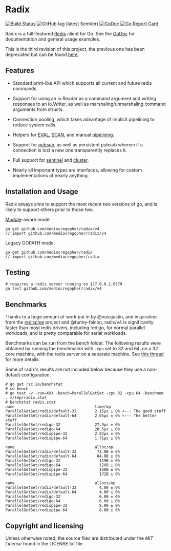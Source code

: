 # Radix

[![Build Status](https://travis-ci.org/mediocregopher/radix.svg)](https://travis-ci.org/mediocregopher/radix)
![GitHub tag (latest SemVer)](https://img.shields.io/github/tag/mediocregopher/radix.svg)
[![GoDoc](https://godoc.org/github.com/mediocregopher/radix?status.svg)][godoc]
[![Go Report Card](https://goreportcard.com/badge/github.com/mediocregopher/radix/v4)](https://goreportcard.com/report/github.com/mediocregopher/radix/v4)

Radix is a full-featured [Redis][redis] client for Go. See the [GoDoc][godoc]
for documentation and general usage examples.

This is the third revision of this project, the previous one has been deprecated
but can be found [here](https://github.com/mediocregopher/radix.v2).

## Features

* Standard print-like API which supports all current and future redis commands.

* Support for using an io.Reader as a command argument and writing responses to
  an io.Writer, as well as marshaling/unmarshaling command arguments from
  structs.

* Connection pooling, which takes advantage of implicit pipelining to reduce
  system calls.

* Helpers for [EVAL][eval], [SCAN][scan], and manual [pipelining][pipelining].

* Support for [pubsub][pubsub], as well as persistent pubsub wherein if a
  connection is lost a new one transparently replaces it.

* Full support for [sentinel][sentinel] and [cluster][cluster].

* Nearly all important types are interfaces, allowing for custom implementations
  of nearly anything.

## Installation and Usage

Radix always aims to support the most recent two versions of go, and is likely
to support others prior to those two.

[Module][module]-aware mode:

    go get github.com/mediocregopher/radix/v4
    // import github.com/mediocregopher/radix/v4

Legacy GOPATH mode:

    go get github.com/mediocregopher/radix
    // import github.com/mediocregopher/radix

## Testing

    # requires a redis server running on 127.0.0.1:6379
    go test github.com/mediocregopher/radix/v4

## Benchmarks

Thanks to a huge amount of work put in by @nussjustin, and inspiration from the
[redispipe][redispipe] project and @funny-falcon, radix/v4 is significantly
faster than most redis drivers, including redigo, for normal parallel workloads,
and is pretty comparable for serial workloads.

Benchmarks can be run from the bench folder. The following results were obtained
by running the benchmarks with `-cpu` set to 32 and 64, on a 32 core machine,
with the redis server on a separate machine. See [this thread][bench_thread]
for more details.

Some of radix's results are not included below because they use a non-default
configuration.

[bench_thread]: https://github.com/mediocregopher/radix/issues/67#issuecomment-465060960


```
# go get rsc.io/benchstat
# cd bench
# go test -v -run=XXX -bench=ParallelGetSet -cpu 32 -cpu 64 -benchmem . >/tmp/radix.stat
# benchstat radix.stat
name                                   time/op
ParallelGetSet/radix/default-32        2.15µs ± 0% <--- The good stuff
ParallelGetSet/radix/default-64        2.05µs ± 0% <--- The better stuff
ParallelGetSet/redigo-32               27.9µs ± 0%
ParallelGetSet/redigo-64               28.5µs ± 0%
ParallelGetSet/redispipe-32            2.02µs ± 0%
ParallelGetSet/redispipe-64            1.71µs ± 0%

name                                   alloc/op
ParallelGetSet/radix/default-32         72.0B ± 0%
ParallelGetSet/radix/default-64         84.0B ± 0%
ParallelGetSet/redigo-32                 119B ± 0%
ParallelGetSet/redigo-64                 120B ± 0%
ParallelGetSet/redispipe-32              168B ± 0%
ParallelGetSet/redispipe-64              172B ± 0%

name                                   allocs/op
ParallelGetSet/radix/default-32          4.00 ± 0%
ParallelGetSet/radix/default-64          4.00 ± 0%
ParallelGetSet/redigo-32                 6.00 ± 0%
ParallelGetSet/redigo-64                 6.00 ± 0%
ParallelGetSet/redispipe-32              8.00 ± 0%
ParallelGetSet/redispipe-64              8.00 ± 0%
```

## Copyright and licensing

Unless otherwise noted, the source files are distributed under the *MIT License*
found in the LICENSE.txt file.

[redis]: http://redis.io
[godoc]: https://godoc.org/github.com/mediocregopher/radix
[eval]: https://redis.io/commands/eval
[scan]: https://redis.io/commands/scan
[pipelining]: https://redis.io/topics/pipelining
[pubsub]: https://redis.io/topics/pubsub
[sentinel]: http://redis.io/topics/sentinel
[cluster]: http://redis.io/topics/cluster-spec
[module]: https://github.com/golang/go/wiki/Modules
[redispipe]: https://github.com/joomcode/redispipe
